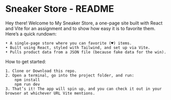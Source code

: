 # Sneaker Store - README

Hey there! Welcome to My Sneaker Store, a one-page site built with React and Vite for an assignment and to show how easy it is to favorite them. Here’s a quick rundown:

	• A single-page store where you can favorite (♥) items.
	• Built using React, styled with Tailwind, and set up via Vite.
	• Pulls product data from a JSON file (because fake data for the win).

How to get started: 

    1. Clone or Download this repo.
	2. Open a terminal, go into the project folder, and run:
        npm install
        npm run dev
    3. That’s it! The app will spin up, and you can check it out in your browser at whichever URL Vite mentions.
